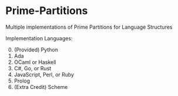 # Prime-Partitions
Multiple implementations of Prime Partitions for Language Structures

Implementation Languages:

0. (Provided) Python
1. Ada
2. OCaml or Haskell
3. C#, Go, or Rust
4. JavaScript, Perl, or Ruby
5. Prolog
6. (Extra Credit) Scheme
